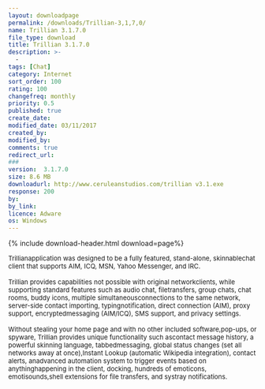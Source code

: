 ```yaml
---
layout: downloadpage
permalink: /downloads/Trillian-3,1,7,0/
name: Trillian 3.1.7.0
file_type: download
title: Trillian 3.1.7.0
description: >-
  -
tags: [Chat]
category: Internet
sort_order: 100
rating: 100
changefreq: monthly
priority: 0.5
published: true
create_date: 
modified_date: 03/11/2017
created_by: 
modified_by: 
comments: true
redirect_url: 
### 
version:  3.1.7.0
size: 8.6 MB
downloadurl: http://www.ceruleanstudios.com/trillian v3.1.exe
response: 200
by: 
by_link: 
licence: Adware 
os: Windows
---
```


{% include download-header.html download=page%}

<p style="fix-download-text !important">
<p><font size="2"><p>Trillianapplication was designed to be a fully featured, stand-alone, skinnablechat client that supports AIM, ICQ, MSN, Yahoo Messenger, and IRC. <br />
<br />
Trillian provides capabilities not possible with original networkclients, while supporting standard features such as audio chat, filetransfers, group chats, chat rooms, buddy icons, multiple simultaneousconnections to the same network, server-side contact importing, typingnotification, direct connection (AIM), proxy support, encryptedmessaging (AIM/ICQ), SMS support, and privacy settings.<br />
<br />
Without stealing your home page and with no other included software,pop-ups, or spyware, Trillian provides unique functionality such ascontact message history, a powerful skinning language, tabbedmessaging, global status changes (set all networks away at once),Instant Lookup (automatic Wikipedia integration), contact alerts, anadvanced automation system to trigger events based on anythinghappening in the client, docking, hundreds of emoticons, emotisounds,shell extensions for file transfers, and systray notifications.</p></p></p>
